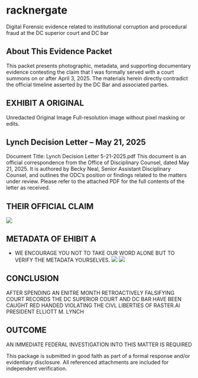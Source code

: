 # racknergate
Digital Forensic evidence related to institutional corruption and procedural fraud at the DC superior court and DC bar

## About This Evidence Packet
This packet presents photographic, metadata, and supporting documentary evidence contesting the claim that I was formally served with a court summons on or after April 3, 2025. The materials herein directly contradict the official timeline asserted by the DC Bar and associated parties.

## EXHIBIT A ORIGINAL
Unredacted Original Image
Full-resolution image without pixel masking or edits.

## Lynch Decision Letter – May 21, 2025
Document Title: Lynch Decision Letter 5-21-2025.pdf
This document is an official correspondence from the Office of Disciplinary Counsel, dated May 21, 2025. It is authored by Becky Neal, Senior Assistant Disciplinary Counsel, and outlines the ODC’s position or findings related to the matters under review.
 Please refer to the attached PDF for the full contents of the letter as received.

## THEIR OFFICIAL CLAIM
<image src='screenshot_a.png'></image>

## METADATA OF EHIBIT A
* WE ENCOURAGE YOU NOT TO TAKE OUR WORD ALONE BUT TO VERIFY THE METADATA YOURSELVES.
<image src='screenshot_b.png'></image>
<image src='screenshot_c.png'></image>

## CONCLUSION
AFTER SPENDING AN ENITRE MONTH RETROACTIVELY FALSIFYING COURT RECORDS THE DC SUPERIOR COURT AND DC BAR HAVE BEEN CAUGHT RED HANDED VIOLATING THE CIVL LIBERTIES OF RASTER.AI PRESIDENT ELLIOTT M. LYNCH

## OUTCOME
AN IMMEDIATE FEDERAL INVESTIGATION INTO THIS MATTER IS REQUIRED

This package is submitted in good faith as part of a formal response and/or evidentiary disclosure. All referenced attachments are included for independent verification.
